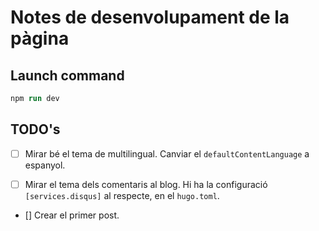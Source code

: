 # Notes de desenvolupament de la pàgina

## Launch command

```ps
npm run dev
```

## TODO's

- [ ] Mirar bé el tema de multilingual. Canviar el `defaultContentLanguage` a espanyol.

- [ ] Mirar el tema dels comentaris al blog. Hi ha la configuració `[services.disqus]` al respecte, en el `hugo.toml`.

- [] Crear el primer post.